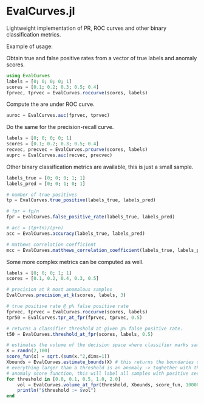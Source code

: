 # EvalCurves.jl
Lightweight implementation of PR, ROC curves and other binary classification metrics.

Example of usage:

Obtain true and false positive rates from a vector of true labels and anomaly scores.

```julia
using EvalCurves
labels = [0; 0; 0; 0; 1]
scores = [0.1; 0.2; 0.3; 0.5; 0.4]
fprvec, tprvec = EvalCurves.roccurve(scores, labels)
```

Compute the are under ROC curve.

```julia
auroc = EvalCurves.auc(fprvec, tprvec)
```

Do the same for the precision-recall curve.

```julia
labels = [0; 0; 0; 0; 1]
scores = [0.1; 0.2; 0.3; 0.5; 0.4]
recvec, precvec = EvalCurves.prcurve(scores, labels)
auprc = EvalCurves.auc(recvec, precvec)
```

Other binary classification metrics are available, this is just a small sample.

```julia
labels_true = [0; 0; 0; 1; 1]
labels_pred = [0; 0; 1; 0; 1]

# number of true positives
tp = EvalCurves.true_positive(labels_true, labels_pred)

# fpr = fp/n
fpr = EvalCurves.false_positive_rate(labels_true, labels_pred)

# acc = (tp+tn)/(p+n)
acc = EvalCurves.accuracy(labels_true, labels_pred) 

# mathews correlation coefficient
mcc = EvalCurves.matthews_correlation_coefficient(labels_true, labels_pred)
```

Some more complex metrics can be computed as well.

```julia
labels = [0; 0; 0; 1; 1]
scores = [0.1, 0.2, 0.4, 0.3, 0.5]

# precision at k most anomalous samples
EvalCurves.precision_at_k(scores, labels, 3)

# true positive rate @ p% false positive rate
fprvec, tprvec = EvalCurves.roccurve(scores, labels)
tpr50 = EvalCurves.tpr_at_fpr(fprvec, tprvec, 0.5)

# returns a classifier threshold at given p% false positive rate.
t50 = EvalCurves.threshold_at_fpr(scores, labels, 0.5)

# estimates the volume of the decision space where classifier marks samples as normal using MC sampling
X = randn(2,100)
score_fun(x) = sqrt.(sum(x.^2,dims=1))
Xbounds = EvalCurves.estimate_bounds(X) # this returns the boundaries of the dataset
# everything larger than a threshold is an anomaly -> toghether with the chosen 
# anomaly score function, this will label all samples with positive second dimension as anomalies
for threshold in [0.0, 0.1, 0.5, 1.0, 2.0]
	vol = EvalCurves.volume_at_fpr(threshold, Xbounds, score_fun, 10000)
	println("$threshold := $vol")
end
```

